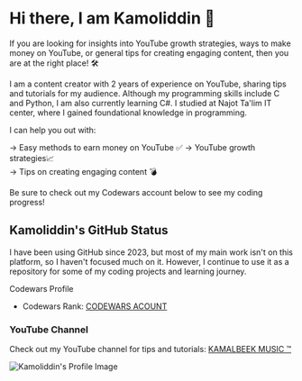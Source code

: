 # Hi there, I am Kamoliddin 👋

If you are looking for insights into YouTube growth strategies, ways to make money on YouTube, or general tips for creating engaging content, then you are at the right place! 🛠

I am a content creator with 2 years of experience on YouTube, sharing tips and tutorials for my audience. Although my programming skills include C and Python, I am also currently learning C#. I studied at Najot Ta'lim IT center, where I gained foundational knowledge in programming.

I can help you out with:

→ Easy methods to earn money on YouTube  ✅
→ YouTube growth strategies📈  
→ Tips on creating engaging content  💣

Be sure to check out my Codewars account below to see my coding progress!

## Kamoliddin's GitHub Status
I have been using GitHub since 2023, but most of my main work isn't on this platform, so I haven't focused much on it. However, I continue to use it as a repository for some of my coding projects and learning journey.

Codewars Profile
- Codewars Rank: [CODEWARS ACOUNT](https://www.codewars.com/users/kamalbeek_77)

### YouTube Channel
Check out my YouTube channel for tips and tutorials: [KAMALBEEK MUSIC ™](https://www.youtube.com/@kamalbeek_77)

![Kamoliddin's Profile Image](https://github.com/your-username/kamolbeek/raw/main/profile.png)
